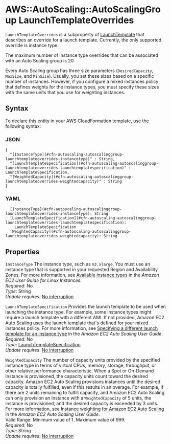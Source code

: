 # AWS::AutoScaling::AutoScalingGroup LaunchTemplateOverrides<a name="aws-properties-autoscaling-autoscalinggroup-launchtemplateoverrides"></a>

 `LaunchTemplateOverrides` is a subproperty of [LaunchTemplate](https://docs.aws.amazon.com/AWSCloudFormation/latest/UserGuide/aws-properties-autoscaling-autoscalinggroup-launchtemplate.html) that describes an override for a launch template\. Currently, the only supported override is instance type\.

The maximum number of instance type overrides that can be associated with an Auto Scaling group is 20\.

Every Auto Scaling group has three size parameters \(`DesiredCapacity`, `MaxSize`, and `MinSize`\)\. Usually, you set these sizes based on a specific number of instances\. However, if you configure a mixed instances policy that defines weights for the instance types, you must specify these sizes with the same units that you use for weighting instances\. 

## Syntax<a name="aws-properties-autoscaling-autoscalinggroup-launchtemplateoverrides-syntax"></a>

To declare this entity in your AWS CloudFormation template, use the following syntax:

### JSON<a name="aws-properties-autoscaling-autoscalinggroup-launchtemplateoverrides-syntax.json"></a>

```
{
  "[InstanceType](#cfn-autoscaling-autoscalinggroup-launchtemplateoverrides-instancetype)" : String,
  "[LaunchTemplateSpecification](#cfn-autoscaling-autoscalinggroup-launchtemplateoverrides-launchtemplatespecification)" : LaunchTemplateSpecification,
  "[WeightedCapacity](#cfn-autoscaling-autoscalinggroup-launchtemplateoverrides-weightedcapacity)" : String
}
```

### YAML<a name="aws-properties-autoscaling-autoscalinggroup-launchtemplateoverrides-syntax.yaml"></a>

```
  [InstanceType](#cfn-autoscaling-autoscalinggroup-launchtemplateoverrides-instancetype): String
  [LaunchTemplateSpecification](#cfn-autoscaling-autoscalinggroup-launchtemplateoverrides-launchtemplatespecification): 
    LaunchTemplateSpecification
  [WeightedCapacity](#cfn-autoscaling-autoscalinggroup-launchtemplateoverrides-weightedcapacity): String
```

## Properties<a name="aws-properties-autoscaling-autoscalinggroup-launchtemplateoverrides-properties"></a>

`InstanceType`  <a name="cfn-autoscaling-autoscalinggroup-launchtemplateoverrides-instancetype"></a>
The instance type, such as `m3.xlarge`\. You must use an instance type that is supported in your requested Region and Availability Zones\. For more information, see [Available instance types](https://docs.aws.amazon.com/AWSEC2/latest/UserGuide/instance-types.html#AvailableInstanceTypes) in the *Amazon EC2 User Guide for Linux Instances\.*   
*Required*: No  
*Type*: String  
*Update requires*: [No interruption](https://docs.aws.amazon.com/AWSCloudFormation/latest/UserGuide/using-cfn-updating-stacks-update-behaviors.html#update-no-interrupt)

`LaunchTemplateSpecification`  <a name="cfn-autoscaling-autoscalinggroup-launchtemplateoverrides-launchtemplatespecification"></a>
Provides the launch template to be used when launching the instance type\. For example, some instance types might require a launch template with a different AMI\. If not provided, Amazon EC2 Auto Scaling uses the launch template that's defined for your mixed instances policy\. For more information, see [Specifying a different launch template for an instance type](https://docs.aws.amazon.com/autoscaling/ec2/userguide/asg-launch-template-overrides.html) in the *Amazon EC2 Auto Scaling User Guide*\.   
*Required*: No  
*Type*: [LaunchTemplateSpecification](aws-properties-autoscaling-autoscalinggroup-launchtemplatespecification.md)  
*Update requires*: [No interruption](https://docs.aws.amazon.com/AWSCloudFormation/latest/UserGuide/using-cfn-updating-stacks-update-behaviors.html#update-no-interrupt)

`WeightedCapacity`  <a name="cfn-autoscaling-autoscalinggroup-launchtemplateoverrides-weightedcapacity"></a>
The number of capacity units provided by the specified instance type in terms of virtual CPUs, memory, storage, throughput, or other relative performance characteristic\. When a Spot or On\-Demand Instance is provisioned, the capacity units count toward the desired capacity\. Amazon EC2 Auto Scaling provisions instances until the desired capacity is totally fulfilled, even if this results in an overage\. For example, if there are 2 units remaining to fulfill capacity, and Amazon EC2 Auto Scaling can only provision an instance with a `WeightedCapacity` of 5 units, the instance is provisioned, and the desired capacity is exceeded by 3 units\. For more information, see [Instance weighting for Amazon EC2 Auto Scaling](https://docs.aws.amazon.com/autoscaling/ec2/userguide/asg-instance-weighting.html) in the *Amazon EC2 Auto Scaling User Guide*\.  
Valid Range: Minimum value of 1\. Maximum value of 999\.  
*Required*: No  
*Type*: String  
*Update requires*: [No interruption](https://docs.aws.amazon.com/AWSCloudFormation/latest/UserGuide/using-cfn-updating-stacks-update-behaviors.html#update-no-interrupt)